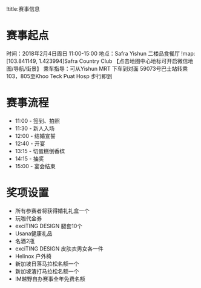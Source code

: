 !title:赛事信息

# 赛事起点
时间：2018年2月4日周日 11:00-15:00
地点：Safra Yishun  二楼品食餐厅
!map:[103.841149, 1.423994]Safra Country Club
【点击地图中心地标可开启微信地图/导航/街景】
乘车指导：可从Yishun MRT 下车到对面
59073号巴士站转乘103，805至Khoo Teck Puat Hosp 步行即到

# 赛事流程
* 11:00 - 签到、拍照
* 11:30 - 新人入场
* 12:00 - 结婚宣誓
* 12:40 - 开宴
* 13:15 - 切蛋糕倒香槟
* 14:15 - 抽奖
* 15:00 - 宴会结束

# 奖项设置
* 所有参赛者将获得婚礼礼盒一个
* 玩咖代金券
* exciTING DESIGN 腿套10个
* Usana健康礼品
* 名酒2瓶
* exciTING DESIGN 皮肤衣男女各一件
* Helinox 户外椅
* 新加坡日落马拉松名额一个
* 新加坡渣打马拉松名额一个
* IM越野自办赛事全年免费名额
